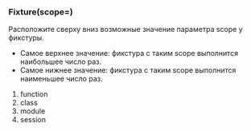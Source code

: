 ### Fixture(scope=)
Расположите сверху вниз возможные значение параметра scope у фикстуры.

- Самое верхнее значение: фикстура с таким scope выполнится наибольшее число раз.
- Самое нижнее значение: фикстура с таким scope выполнится наименьшее число раз. 

1. function
2. class
3. module 
4. session